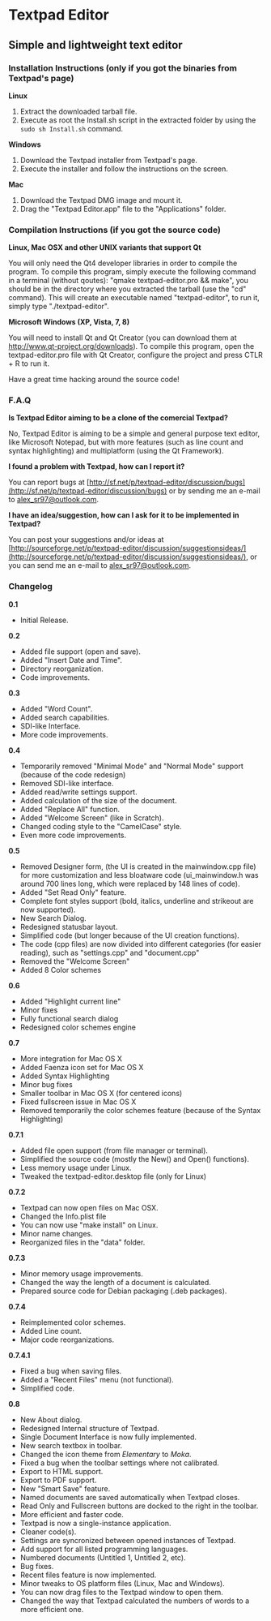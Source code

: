 Textpad Editor
==============

Simple and lightweight text editor 
---

### Installation Instructions (only if you got the binaries from Textpad's page)

**Linux**

1. Extract the downloaded tarball file.
2. Execute as root the Install.sh script in the extracted folder by using the `sudo sh Install.sh` command.

**Windows**

1. Download the Textpad installer from Textpad's page.
2. Execute the installer and follow the instructions on the screen.

**Mac**

1. Download the Textpad DMG image and mount it.
2. Drag the "Textpad Editor.app" file to the "Applications" folder.

### Compilation Instructions (if you got the source code)

**Linux, Mac OSX and other UNIX variants that support Qt**

You will only need the Qt4 developer libraries in order to compile the program.
To compile this program, simply execute the following command in a terminal (without qoutes): "qmake textpad-editor.pro && make", you should be in the directory where you extracted the tarball (use the "cd" command).
This will create an executable named "textpad-editor", to run it, simply type "./textpad-editor".

**Microsoft Windows (XP, Vista, 7, 8)**

You will need to install Qt and Qt Creator (you can download them at http://www.qt-project.org/downloads).
To compile this program, open the textpad-editor.pro file with Qt Creator, configure the project and press CTLR + R to run it.

Have a great time hacking around the source code!

### F.A.Q

**Is Textpad Editor aiming to be a clone of the comercial Textpad?**

No, Textpad Editor is aiming to be a simple and general purpose text editor, like Microsoft Notepad, but with more features (such as line count and syntax highlighting) and multiplatform (using the Qt Framework).

**I found a problem with Textpad, how can I report it?**

You can report bugs at [http://sf.net/p/textpad-editor/discussion/bugs](http://sf.net/p/textpad-editor/discussion/bugs) or by sending me an e-mail to [alex_sr97@outlook.com](mailto:alex_sr97@outlook.com).

**I have an idea/suggestion, how can I ask for it to be implemented in Textpad?**

You can post your suggestions and/or ideas at [http://sourceforge.net/p/textpad-editor/discussion/suggestionsideas/](http://sourceforge.net/p/textpad-editor/discussion/suggestionsideas/), or you can send me an e-mail to [alex_sr97@outlook.com](mailto:alex_sr97@outlook.com).

### Changelog

**0.1**

+ Initial Release.

**0.2**

+ Added file support (open and save).
+ Added "Insert Date and Time".
+ Directory reorganization.
+ Code improvements.

**0.3**

+ Added "Word Count".
+ Added search capabilities.
+ SDI-like Interface.
+ More code improvements.

**0.4**

+ Temporarily removed "Minimal Mode" and "Normal Mode" support (because of the code redesign)
+ Removed SDI-like interface.
+ Added read/write settings support.
+ Added calculation of the size of the document.
+ Added "Replace All" function.
+ Added "Welcome Screen" (like in Scratch).
+ Changed coding style to the "CamelCase" style.
+ Even more code improvements.

**0.5**

+ Removed Designer form, (the UI is created in the mainwindow.cpp file) for more customization and less bloatware code (ui_mainwindow.h was around 700 lines long, which were replaced by 148 lines of code).
+ Added "Set Read Only" feature.
+ Complete font styles support (bold, italics, underline and strikeout are now supported).
+ New Search Dialog.
+ Redesigned statusbar layout.
+ Simplified code (but longer because of the UI creation functions).
+ The code (cpp files) are now divided into different categories (for easier reading), such as "settings.cpp" and "document.cpp"
+ Removed the "Welcome Screen"
+ Added 8 Color schemes
    
**0.6**

+ Added "Highlight current line"
+ Minor fixes
+ Fully functional search dialog
+ Redesigned color schemes engine
    
**0.7**

+ More integration for Mac OS X
+ Added Faenza icon set for Mac OS X
+ Added Syntax Highlighting 
+ Minor bug fixes
+ Smaller toolbar in Mac OS X (for centered icons)
+ Fixed fullscreen issue in Mac OS X
+ Removed temporarily the color schemes feature (because of the Syntax Highlighting)

**0.7.1**

+ Added file open support (from file manager or terminal).
+ Simplified the source code (mostly the New() and Open() functions).
+ Less memory usage under Linux.
+ Tweaked the textpad-editor.desktop file (only for Linux)

**0.7.2**

+ Textpad can now open files on Mac OSX.
+ Changed the Info.plist file
+ You can now use "make install" on Linux.
+ Minor name changes.
+ Reorganized files in the "data" folder.

**0.7.3**

+ Minor memory usage improvements.
+ Changed the way the length of a document is calculated.
+ Prepared source code for Debian packaging (.deb packages).
	
**0.7.4**

+ Reimplemented color schemes.
+ Added Line count.
+ Major code reorganizations.

**0.7.4.1**

+ Fixed a bug when saving files.
+ Added a "Recent Files" menu (not functional).
+ Simplified code.

**0.8**

+ New About dialog.
+ Redesigned Internal structure of Textpad.
+ Single Document Interface is now fully implemented.
+ New search textbox in toolbar.
+ Changed the icon theme from *Elementary* to *Moka*.
+ Fixed a bug when the toolbar settings where not calibrated.
+ Export to HTML support.
+ Export to PDF support.
+ New "Smart Save" feature.
+ Named documents are saved automatically when Textpad closes.
+ Read Only and Fullscreen buttons are docked to the right in the toolbar.
+ More efficient and faster code.
+ Textpad is now a single-instance application.
+ Cleaner code(s).
+ Settings are syncronized between opened instances of Textpad.
+ Add support for all listed programming languages.
+ Numbered documents (Untitled 1, Untitled 2, etc).
+ Bug fixes.
+ Recent files feature is now implemented.
+ Minor tweaks to OS platform files (Linux, Mac and Windows).
+ You can now drag files to the Textpad window to open them.
+ Changed the way that Textpad calculated the numbers of words to a more efficient one.